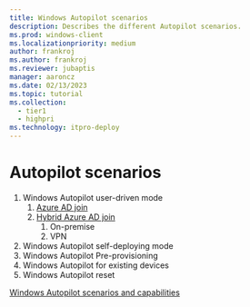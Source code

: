 ```yaml
---
title: Windows Autopilot scenarios
description: Describes the different Autopilot scenarios.
ms.prod: windows-client
ms.localizationpriority: medium
author: frankroj
ms.author: frankroj
ms.reviewer: jubaptis
manager: aaroncz
ms.date: 02/13/2023
ms.topic: tutorial
ms.collection: 
  - tier1
  - highpri
ms.technology: itpro-deploy
---
```


# Autopilot scenarios

1. Windows Autopilot user-driven mode
   1. [Azure AD join](autopilot-user-driven-aadj-workflow.md)
   2. [Hybrid Azure AD join](autopilot-user-driven-haad-workflow.md)
      1. On-premise
      2. VPN
2. Windows Autopilot self-deploying mode
3. Windows Autopilot Pre-provisioning
4. Windows Autopilot for existing devices
5. Windows Autopilot reset

[Windows Autopilot scenarios and capabilities](/mem/autopilot/windows-autopilot-scenarios)
